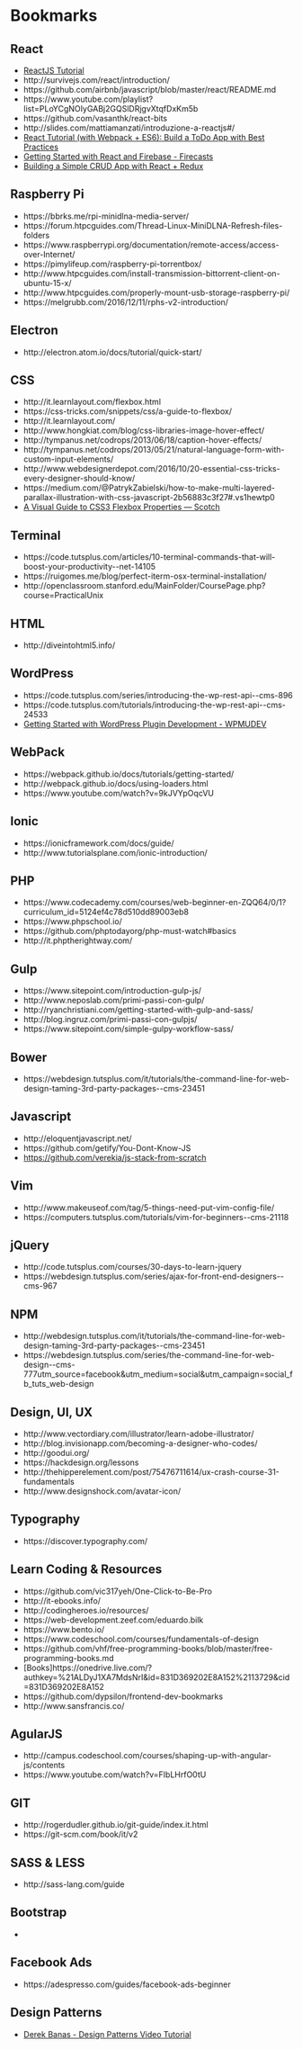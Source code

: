 # Bookmarks

<h2><b>React</b></h2>
<ul>
<li><a href="https://reactjs.org/tutorial/tutorial.html">ReactJS Tutorial</a></li>
  <li>http://survivejs.com/react/introduction/</li>
  <li>https://github.com/airbnb/javascript/blob/master/react/README.md</li>
  <li>https://www.youtube.com/playlist?list=PLoYCgNOIyGABj2GQSlDRjgvXtqfDxKm5b</li>
  <li>https://github.com/vasanthk/react-bits</li>
  <li>http://slides.com/mattiamanzati/introduzione-a-reactjs#/</li>
  <li><a href="https://www.youtube.com/watch?v=IR6smI_YJDE">React Tutorial (with Webpack + ES6): Build a ToDo App with Best Practices</a></li>
  <li><a href="https://www.youtube.com/watch?v=mwNATxfUsgI">Getting Started with React and Firebase - Firecasts</a></li>
  <li><a href="http://www.thegreatcodeadventure.com/building-a-simple-crud-app-with-react-redux-part-1/">Building a Simple CRUD App with React + Redux</a></li>
</ul>

<h2><b>Raspberry Pi</b></h2>
<ul>
  <li>https://bbrks.me/rpi-minidlna-media-server/</li>
  <li>https://forum.htpcguides.com/Thread-Linux-MiniDLNA-Refresh-files-folders</li>
  <li>https://www.raspberrypi.org/documentation/remote-access/access-over-Internet/</li>
  <li>https://pimylifeup.com/raspberry-pi-torrentbox/</li>
  <li>http://www.htpcguides.com/install-transmission-bittorrent-client-on-ubuntu-15-x/</li>
  <li>http://www.htpcguides.com/properly-mount-usb-storage-raspberry-pi/</li>
  <li>https://melgrubb.com/2016/12/11/rphs-v2-introduction/</li>
</ul>

<h2><b>Electron</b></h2>
<ul>
  <li>http://electron.atom.io/docs/tutorial/quick-start/</li>
</ul>

<h2><b>CSS</b></h2>
<ul>
  <li>http://it.learnlayout.com/flexbox.html</li>
  <li>https://css-tricks.com/snippets/css/a-guide-to-flexbox/</li>
  <li>http://it.learnlayout.com/</li>
  <li>http://www.hongkiat.com/blog/css-libraries-image-hover-effect/</li>
  <li>http://tympanus.net/codrops/2013/06/18/caption-hover-effects/</li>
  <li>http://tympanus.net/codrops/2013/05/21/natural-language-form-with-custom-input-elements/</li>
  <li>http://www.webdesignerdepot.com/2016/10/20-essential-css-tricks-every-designer-should-know/</li>
  <li>https://medium.com/@PatrykZabielski/how-to-make-multi-layered-parallax-illustration-with-css-javascript-2b56883c3f27#.vs1hewtp0</li>
  <li><a href="https://scotch.io/tutorials/a-visual-guide-to-css3-flexbox-properties">A Visual Guide to CSS3 Flexbox Properties ― Scotch</a></li>
</ul>

<h2><b>Terminal</b></h2>
<ul>
  <li>https://code.tutsplus.com/articles/10-terminal-commands-that-will-boost-your-productivity--net-14105</li>
  <li>https://ruigomes.me/blog/perfect-iterm-osx-terminal-installation/</li>
  <li>http://openclassroom.stanford.edu/MainFolder/CoursePage.php?course=PracticalUnix</li>
</ul>

<h2><b>HTML</b></h2>
<ul>
  <li>http://diveintohtml5.info/</li>
</ul>

<h2><b>WordPress</b></h2>
<ul>
  <li>https://code.tutsplus.com/series/introducing-the-wp-rest-api--cms-896</li>
  <li>https://code.tutsplus.com/tutorials/introducing-the-wp-rest-api--cms-24533</li>
  <li><a href="https://premium.wpmudev.org/blog/wordpress-plugin-development-guide/">Getting Started with WordPress Plugin Development - WPMUDEV</a></li>
</ul>

<h2><b>WebPack</b></h2>
<ul>
  <li>https://webpack.github.io/docs/tutorials/getting-started/</li>
  <li>http://webpack.github.io/docs/using-loaders.html</li>
  <li>https://www.youtube.com/watch?v=9kJVYpOqcVU</li>
</ul>

<h2><b>Ionic</b></h2>
<ul>
  <li>https://ionicframework.com/docs/guide/</li>
  <li>http://www.tutorialsplane.com/ionic-introduction/</li>
</ul>

<h2><b>PHP</b></h2>
<ul>
  <li>https://www.codecademy.com/courses/web-beginner-en-ZQQ64/0/1?curriculum_id=5124ef4c78d510dd89003eb8</li>
  <li>https://www.phpschool.io/</li>
  <li>https://github.com/phptodayorg/php-must-watch#basics</li>
  <li>http://it.phptherightway.com/</li>
</ul>

<h2><b>Gulp</b></h2>
<ul>
  <li>https://www.sitepoint.com/introduction-gulp-js/</li>
  <li>http://www.neposlab.com/primi-passi-con-gulp/</li>
  <li>http://ryanchristiani.com/getting-started-with-gulp-and-sass/</li>
  <li>http://blog.ingruz.com/primi-passi-con-gulpjs/</li>
  <li>https://www.sitepoint.com/simple-gulpy-workflow-sass/</li>
</ul>

<h2><b>Bower</b></h2>
<ul>
  <li>https://webdesign.tutsplus.com/it/tutorials/the-command-line-for-web-design-taming-3rd-party-packages--cms-23451</li>
</ul>

<h2><b>Javascript</b></h2>
<ul>
  <li>http://eloquentjavascript.net/</li>
  <li>https://github.com/getify/You-Dont-Know-JS</li>
  <li><a href="https://github.com/verekia/js-stack-from-scratch">https://github.com/verekia/js-stack-from-scratch</a></li>
</ul>

<h2><b>Vim</b></h2>
<ul>
  <li>http://www.makeuseof.com/tag/5-things-need-put-vim-config-file/</li>
  <li>https://computers.tutsplus.com/tutorials/vim-for-beginners--cms-21118</li>
</ul>

<h2><b>jQuery</b></h2>
<ul>
  <li>http://code.tutsplus.com/courses/30-days-to-learn-jquery</li>
  <li>https://webdesign.tutsplus.com/series/ajax-for-front-end-designers--cms-967</li>
</ul>

<h2><b>NPM</b></h2>
<ul>
  <li>http://webdesign.tutsplus.com/it/tutorials/the-command-line-for-web-design-taming-3rd-party-packages--cms-23451</li>
  <li>https://webdesign.tutsplus.com/series/the-command-line-for-web-design--cms-777utm_source=facebook&utm_medium=social&utm_campaign=social_fb_tuts_web-design</li>
</ul>

<h2><b>Design, UI, UX</b></h2>
<ul>
  <li>http://www.vectordiary.com/illustrator/learn-adobe-illustrator/</li>
  <li>http://blog.invisionapp.com/becoming-a-designer-who-codes/</li>
  <li>http://goodui.org/</li>
  <li>https://hackdesign.org/lessons</li>
  <li>http://thehipperelement.com/post/75476711614/ux-crash-course-31-fundamentals</li>
  <li>http://www.designshock.com/avatar-icon/</li>
</ul>


<h2><b>Typography</b></h2>
<ul>
  <li>https://discover.typography.com/</li>
</ul>


<h2><b>Learn Coding & Resources</b></h2>
<ul>
  <li>https://github.com/vic317yeh/One-Click-to-Be-Pro</li>
  <li>http://it-ebooks.info/</li>
  <li>http://codingheroes.io/resources/</li>
  <li>https://web-development.zeef.com/eduardo.bilk</li>
  <li>https://www.bento.io/</li>
  <li>https://www.codeschool.com/courses/fundamentals-of-design</li>
  <li>https://github.com/vhf/free-programming-books/blob/master/free-programming-books.md</li>
  <li>[Books]https://onedrive.live.com/?authkey=%21ALDyJ1XA7MdsNrI&id=831D369202E8A152%2113729&cid=831D369202E8A152</li>
  <li>https://github.com/dypsilon/frontend-dev-bookmarks</li>
  <li>http://www.sansfrancis.co/</li>
</ul>

<h2><b>AgularJS</b></h2>
<ul>
  <li>http://campus.codeschool.com/courses/shaping-up-with-angular-js/contents</li>
  <li>https://www.youtube.com/watch?v=FIbLHrfO0tU</li>
</ul>

<h2><b>GIT</b></h2>
<ul>
  <li>http://rogerdudler.github.io/git-guide/index.it.html</li>
  <li>https://git-scm.com/book/it/v2</li>
</ul>

<h2><b>SASS & LESS</b></h2>
<ul>
  <li>http://sass-lang.com/guide</li>
</ul>

<h2><b>Bootstrap</b></h2>
<ul>
  <li></li>
</ul>

<h2><b>Facebook Ads</b></h2>
<ul>
  <li>https://adespresso.com/guides/facebook-ads-beginner</li>
</ul>

<h2><b>Design Patterns</b></h2>
<ul>
  <li><a href="https://www.youtube.com/playlist?list=PLF206E906175C7E07">Derek Banas - Design Patterns Video Tutorial</a></li>
</ul>